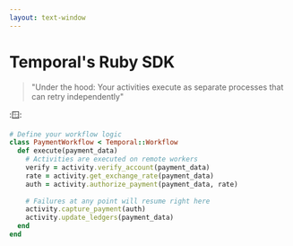```yaml
---
layout: text-window
---
```


# Temporal's Ruby SDK

> "Under the hood: Your activities execute as separate processes that can retry independently"

::window::
```ruby
# Define your workflow logic
class PaymentWorkflow < Temporal::Workflow
  def execute(payment_data)
    # Activities are executed on remote workers
    verify = activity.verify_account(payment_data)
    rate = activity.get_exchange_rate(payment_data)
    auth = activity.authorize_payment(payment_data, rate)
    
    # Failures at any point will resume right here
    activity.capture_payment(auth)
    activity.update_ledgers(payment_data)
  end
end
```
<!--
**What Temporal Actually Is:**
For those who haven't seen Temporal before, think of it as reliability infrastructure for your business logic.

You write Ruby code that looks like normal synchronous business processes, but Temporal makes it resilient to any kind of failure.

**Core Concepts:**
Four main concepts:

**Workflows:** Your business logic, written as Ruby classes. This is where you define the steps of your process.

**Activities:** Individual tasks that can be retried independently. Each activity is a Ruby method that does one specific thing.

**Workers:** Processes that execute your activities. These can run in different services, different containers, even different languages.

**Temporal Server:** The orchestrator that manages state, handles retries, and coordinates everything.

**Key Insight:**
You focus on writing business logic. Temporal handles all the distributed systems complexity - state management, retries, failures, coordination.
-->
